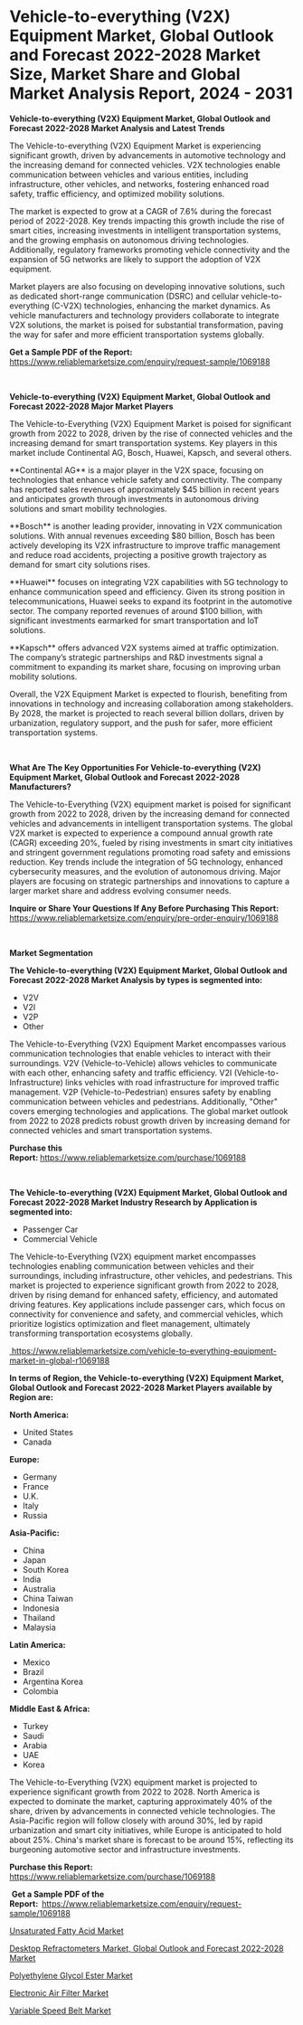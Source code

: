 <p><h1>Vehicle-to-everything (V2X) Equipment Market, Global Outlook and Forecast 2022-2028 Market Size, Market Share and Global Market Analysis Report, 2024 - 2031</h1></p><p><strong>Vehicle-to-everything (V2X) Equipment Market, Global Outlook and Forecast 2022-2028 Market Analysis and Latest Trends</strong></p>
<p><p>The Vehicle-to-everything (V2X) Equipment Market is experiencing significant growth, driven by advancements in automotive technology and the increasing demand for connected vehicles. V2X technologies enable communication between vehicles and various entities, including infrastructure, other vehicles, and networks, fostering enhanced road safety, traffic efficiency, and optimized mobility solutions. </p><p>The market is expected to grow at a CAGR of 7.6% during the forecast period of 2022-2028. Key trends impacting this growth include the rise of smart cities, increasing investments in intelligent transportation systems, and the growing emphasis on autonomous driving technologies. Additionally, regulatory frameworks promoting vehicle connectivity and the expansion of 5G networks are likely to support the adoption of V2X equipment. </p><p>Market players are also focusing on developing innovative solutions, such as dedicated short-range communication (DSRC) and cellular vehicle-to-everything (C-V2X) technologies, enhancing the market dynamics. As vehicle manufacturers and technology providers collaborate to integrate V2X solutions, the market is poised for substantial transformation, paving the way for safer and more efficient transportation systems globally.</p></p>
<p><strong>Get a Sample PDF of the Report:&nbsp;</strong> <a href="https://www.reliablemarketsize.com/enquiry/request-sample/1069188">https://www.reliablemarketsize.com/enquiry/request-sample/1069188</a></p>
<p>&nbsp;</p>
<p><strong>Vehicle-to-everything (V2X) Equipment Market, Global Outlook and Forecast 2022-2028 Major Market Players</strong></p>
<p><p>The Vehicle-to-Everything (V2X) Equipment Market is poised for significant growth from 2022 to 2028, driven by the rise of connected vehicles and the increasing demand for smart transportation systems. Key players in this market include Continental AG, Bosch, Huawei, Kapsch, and several others.</p><p>**Continental AG** is a major player in the V2X space, focusing on technologies that enhance vehicle safety and connectivity. The company has reported sales revenues of approximately $45 billion in recent years and anticipates growth through investments in autonomous driving solutions and smart mobility technologies.</p><p>**Bosch** is another leading provider, innovating in V2X communication solutions. With annual revenues exceeding $80 billion, Bosch has been actively developing its V2X infrastructure to improve traffic management and reduce road accidents, projecting a positive growth trajectory as demand for smart city solutions rises.</p><p>**Huawei** focuses on integrating V2X capabilities with 5G technology to enhance communication speed and efficiency. Given its strong position in telecommunications, Huawei seeks to expand its footprint in the automotive sector. The company reported revenues of around $100 billion, with significant investments earmarked for smart transportation and IoT solutions.</p><p>**Kapsch** offers advanced V2X systems aimed at traffic optimization. The company’s strategic partnerships and R&D investments signal a commitment to expanding its market share, focusing on improving urban mobility solutions.</p><p>Overall, the V2X Equipment Market is expected to flourish, benefiting from innovations in technology and increasing collaboration among stakeholders. By 2028, the market is projected to reach several billion dollars, driven by urbanization, regulatory support, and the push for safer, more efficient transportation systems.</p></p>
<p>&nbsp;</p>
<p><strong>What Are The Key Opportunities For Vehicle-to-everything (V2X) Equipment Market, Global Outlook and Forecast 2022-2028 Manufacturers?</strong></p>
<p><p>The Vehicle-to-Everything (V2X) equipment market is poised for significant growth from 2022 to 2028, driven by the increasing demand for connected vehicles and advancements in intelligent transportation systems. The global V2X market is expected to experience a compound annual growth rate (CAGR) exceeding 20%, fueled by rising investments in smart city initiatives and stringent government regulations promoting road safety and emissions reduction. Key trends include the integration of 5G technology, enhanced cybersecurity measures, and the evolution of autonomous driving. Major players are focusing on strategic partnerships and innovations to capture a larger market share and address evolving consumer needs.</p></p>
<p><strong>Inquire or Share Your Questions If Any Before Purchasing This Report:</strong> <a href="https://www.reliablemarketsize.com/enquiry/pre-order-enquiry/1069188">https://www.reliablemarketsize.com/enquiry/pre-order-enquiry/1069188</a></p>
<p>&nbsp;</p>
<p><strong>Market Segmentation</strong></p>
<p><strong>The Vehicle-to-everything (V2X) Equipment Market, Global Outlook and Forecast 2022-2028 Market Analysis by types is segmented into:</strong></p>
<p><ul><li>V2V</li><li>V2I</li><li>V2P</li><li>Other</li></ul></p>
<p><p>The Vehicle-to-Everything (V2X) Equipment Market encompasses various communication technologies that enable vehicles to interact with their surroundings. V2V (Vehicle-to-Vehicle) allows vehicles to communicate with each other, enhancing safety and traffic efficiency. V2I (Vehicle-to-Infrastructure) links vehicles with road infrastructure for improved traffic management. V2P (Vehicle-to-Pedestrian) ensures safety by enabling communication between vehicles and pedestrians. Additionally, "Other" covers emerging technologies and applications. The global market outlook from 2022 to 2028 predicts robust growth driven by increasing demand for connected vehicles and smart transportation systems.</p></p>
<p><strong>Purchase this Report:&nbsp;</strong><a href="https://www.reliablemarketsize.com/purchase/1069188">https://www.reliablemarketsize.com/purchase/1069188</a></p>
<p>&nbsp;</p>
<p><strong>The Vehicle-to-everything (V2X) Equipment Market, Global Outlook and Forecast 2022-2028 Market Industry Research by Application is segmented into:</strong></p>
<p><ul><li>Passenger Car</li><li>Commercial Vehicle</li></ul></p>
<p><p>The Vehicle-to-Everything (V2X) equipment market encompasses technologies enabling communication between vehicles and their surroundings, including infrastructure, other vehicles, and pedestrians. This market is projected to experience significant growth from 2022 to 2028, driven by rising demand for enhanced safety, efficiency, and automated driving features. Key applications include passenger cars, which focus on connectivity for convenience and safety, and commercial vehicles, which prioritize logistics optimization and fleet management, ultimately transforming transportation ecosystems globally.</p></p>
<p><a href="https://www.reliablemarketsize.com/vehicle-to-everything-equipment-market-in-global-r1069188">&nbsp;https://www.reliablemarketsize.com/vehicle-to-everything-equipment-market-in-global-r1069188</a></p>
<p><strong>In terms of Region, the Vehicle-to-everything (V2X) Equipment Market, Global Outlook and Forecast 2022-2028 Market Players available by Region are:</strong></p>
<p>
    <p> <strong> North America: </strong>
        <ul>
            <li>United States</li>
            <li>Canada</li>
        </ul>
        </p> 
    <p> <strong> Europe: </strong>
        <ul>
            <li>Germany</li>
            <li>France</li>
            <li>U.K.</li>
            <li>Italy</li>
            <li>Russia</li>
        </ul>
        </p> 
    <p> <strong> Asia-Pacific: </strong>
        <ul>
            <li>China</li>
            <li>Japan</li>
            <li>South Korea</li>
            <li>India</li>
            <li>Australia</li>
            <li>China Taiwan</li>
            <li>Indonesia</li>
            <li>Thailand</li>
            <li>Malaysia</li>
        </ul>
        </p> 
    <p> <strong> Latin America: </strong>
        <ul>
            <li>Mexico</li>
            <li>Brazil</li>
            <li>Argentina Korea</li>
            <li>Colombia</li>
        </ul>
        </p> 
    <p> <strong> Middle East & Africa: </strong>
        <ul>
            <li>Turkey</li>
            <li>Saudi</li>
            <li>Arabia</li>
            <li>UAE</li>
            <li>Korea</li>
        </ul>
    </p>
    </p>
<p><p>The Vehicle-to-Everything (V2X) equipment market is projected to experience significant growth from 2022 to 2028. North America is expected to dominate the market, capturing approximately 40% of the share, driven by advancements in connected vehicle technologies. The Asia-Pacific region will follow closely with around 30%, led by rapid urbanization and smart city initiatives, while Europe is anticipated to hold about 25%. China's market share is forecast to be around 15%, reflecting its burgeoning automotive sector and infrastructure investments.</p></p>
<p><strong>Purchase this Report: </strong><a href="https://www.reliablemarketsize.com/purchase/1069188">https://www.reliablemarketsize.com/purchase/1069188</a></p>
<p>&nbsp;<strong>Get a Sample PDF of the Report:&nbsp;&nbsp;</strong><a href="https://www.reliablemarketsize.com/enquiry/request-sample/1069188">https://www.reliablemarketsize.com/enquiry/request-sample/1069188</a></p>
<p><strong></strong></p>
<p><p><a href="https://issuu.com/reportprime-2/docs/unsaturated-fatty-acid-market-size-_62d213a56ebfd1">Unsaturated Fatty Acid Market</a></p><p><a href="https://github.com/pizolina/Market-Research-Report-List-6/blob/main/desktop-refractometers-market-global-outlook-and-forecast-2022-2028-market.md">Desktop Refractometers Market, Global Outlook and Forecast 2022-2028 Market</a></p><p><a href="https://issuu.com/reportprime-2/docs/polyethylene-glycol-ester-market-si_2b8ca64e58e2ce">Polyethylene Glycol Ester Market</a></p><p><a href="https://medium.com/@aterneyax6/the-global-market-overview-of-the-electronic-air-filter-market-provides-a-unique-perspective-on-81ae16fb6b3e">Electronic Air Filter Market</a></p><p><a href="https://medium.com/@aterneyax6/the-variable-speed-belt-market-report-analyzes-important-operational-and-performance-data-so-one-899960e48d23">Variable Speed Belt Market</a></p></p>